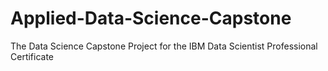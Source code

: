 # Applied-Data-Science-Capstone
The Data Science Capstone Project for the IBM Data Scientist Professional Certificate
